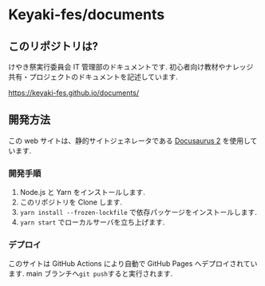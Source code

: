 # Keyaki-fes/documents

## このリポジトリは?

けやき祭実行委員会 IT 管理部のドキュメントです.
初心者向け教材やナレッジ共有・プロジェクトのドキュメントを記述しています.

https://keyaki-fes.github.io/documents/

## 開発方法

この web サイトは、静的サイトジェネレータである [Docusaurus 2](https://docusaurus.io/) を使用しています.

### 開発手順

1. Node.js と Yarn をインストールします.
2. このリポジトリを Clone します.
3. `yarn install --frozen-lockfile` で依存パッケージをインストールします.
4. `yarn start` でローカルサーバを立ち上げます.

### デプロイ

このサイトは GitHub Actions により自動で GitHub Pages へデプロイされています.
main ブランチへ`git push`すると実行されます.

